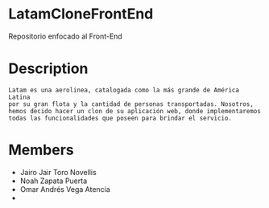 # LatamCloneFrontEnd

Repositorio enfocado al Front-End

# Description
    Latam es una aerolinea, catalogada como la más grande de América Latina
    por su gran flota y la cantidad de personas transportadas. Nosotros, 
    hemos decido hacer un clon de su aplicación web, donde implementaremos
    todas las funcionalidades que poseen para brindar el servicio.

# Members

- Jairo Jair Toro Novellis
- Noah Zapata Puerta
- Omar Andrés Vega Atencia
- 